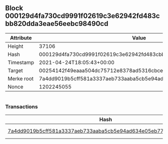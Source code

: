 ## Block 000129d4fa730cd9991f02619c3e62942fd483cbb820dda3eae56eebc98490cd

Attribute | Value
--- | ---
Height | 37106
Hash | 000129d4fa730cd9991f02619c3e62942fd483cbb820dda3eae56eebc98490cd
Timestamp | 2021-04-24T18:05:43+00:00
Target | 00254142f49eaaa504dc75712e8378ad5316cbcead634704b3734b6271167cc4
Merke root | 7a4dd9019b5cff581a3337aeb733aaba5cb5e94ad634e05eb77f97a3176e6643
Nonce | 1202245055

```

```

### Transactions

Hash | Amount
--- | ---
[7a4dd9019b5cff581a3337aeb733aaba5cb5e94ad634e05eb77f97a3176e6643](7a4dd9019b5cff581a3337aeb733aaba5cb5e94ad634e05eb77f97a3176e6643.md) | 10.00000000 SKEPTI 
